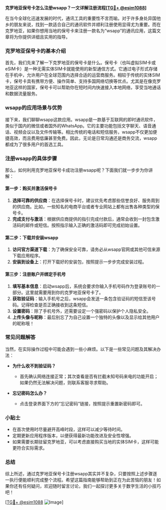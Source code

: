 **克罗地亚保号卡怎么注册wsapp？一文详解注册流程[[TG💪+ @esim1088](https://t.me/s/esim1088)]**

在当今全球化迅速发展的时代，通讯工具的重要性不言而喻。对于许多身处异国他乡的朋友来说，找到一款适合自己的通讯软件并顺利注册使用显得尤为重要。而在克罗地亚，如果你想用当地的保号卡来注册一款名为“wsapp”的通讯应用，这篇文章将为你提供详细且实用的指导。

### 克罗地亚保号卡的基本介绍

首先，我们先来了解一下克罗地亚的保号卡是什么。保号卡（也叫虚拟SIM卡或eSIM卡）是一种无需实体SIM卡就能使用的新型通信方式。它通过电子形式存储在手机中，允许用户在全球范围内选择合适的运营商服务。相较于传统的实体SIM卡，保号卡具有携带方便、操作简单、支持多国网络切换等优点。尤其是在像克罗地亚这样的国家，保号卡可以帮助你在短时间内快速接入本地网络，享受当地通话和数据流量服务。

### wsapp的应用场景与优势

接下来，我们聊聊wsapp这款应用。wsapp是一款基于互联网的即时通讯软件，类似于国内的微信或者国外的WhatsApp。它的主要功能包括文字聊天、语音通话、视频会议以及文件传输等。相比传统的电话和短信服务，wsapp不仅更加便捷高效，而且费用低廉甚至免费。因此，无论是日常沟通还是商务交流，wsapp都成为了很多用户的首选工具。

### 注册wsapp的具体步骤

那么，如何利用克罗地亚保号卡成功注册wsapp呢？下面我们就一步步为你讲解：

#### 第一步：购买并激活保号卡

1. **选择可靠的供应商**：在选择保号卡时，建议优先考虑那些信誉良好、服务周到的供应商。比如，一些知名的电商平台或者专业网站上都有出售各种类型的保号卡。
2. **完成支付与激活**：根据供应商提供的指引完成付款后，通常会收到一封包含激活码的邮件或短信。按照指示输入正确的激活码即可完成初始设置。

#### 第二步：下载并安装wsapp

1. **访问官方渠道下载**：为了确保安全可靠，请务必从wsapp官网或其他可信来源下载应用程序。
2. **安装到设备上**：打开下载好的安装包，按照提示一步步完成安装过程。

#### 第三步：注册账户并绑定手机号

1. **填写基本信息**：启动wsapp后，系统会要求你输入手机号码作为登录账号的一部分。这里就需要用到你的克罗地亚保号卡了。
2. **获取验证码**：输入手机号之后，wsapp会发送一条包含验证码的短信至该号码。记得检查是否正确接收到这条短信。
3. **设置密码**：除了手机号外，还需要设定一个强密码以保护个人隐私安全。
4. **上传头像与昵称**：最后别忘了为自己设置一个独特的头像以及显示给其他用户的昵称哦！

### 常见问题解答

当然，在实际操作过程中可能会遇到一些小麻烦。以下是一些常见问题及其解决办法：

- **为什么收不到验证码？**
   - 首先确认网络连接正常；其次查看是否有拦截未知号码来电的功能开启；如果仍然无法解决问题，则联系客服寻求帮助。
   
- **忘记密码怎么办？**
   - 点击登录界面下方的“忘记密码”链接，按照提示重置新密码即可。

### 小贴士

- 在首次使用时尽量避开高峰时段，这样可以减少等待时间。
- 定期更新应用程序版本，以便获得最新功能改进及安全性增强。
- 如果需要长期驻留克罗地亚，可以考虑直接购买当地的实体SIM卡，这样可能更符合实际需求。

### 总结

综上所述，通过克罗地亚保号卡注册wsapp其实并不复杂，只要按照上述步骤逐一执行便能顺利完成整个流程。希望这篇指南能够帮助到正在为此苦恼的朋友！如果你还有任何疑问，欢迎随时留言讨论，我们一起探讨更多关于数字生活的小技巧吧！

[[TG💪+ @esim1088](https://t.me/s/esim1088) ![Image](https://i.postimg.cc/4NQfJmqS/Snipaste-2025-05-13-00-14-12.png)]